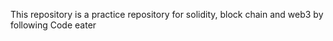 This repository is a practice repository for solidity, block chain and web3 by following Code eater
